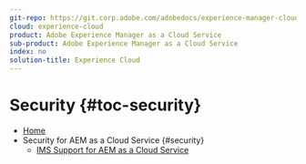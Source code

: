 ```yaml
---
git-repo: https://git.corp.adobe.com/adobedocs/experience-manager-cloud-service.en
cloud: experience-cloud
product: Adobe Experience Manager as a Cloud Service
sub-product: Adobe Experience Manager as a Cloud Service
index: no
solution-title: Experience Cloud
---
```


# Security {#toc-security}

+ [Home](/help/landing/home.md)
+ Security for AEM as a Cloud Service {#security}
  + [IMS Support for AEM as a Cloud Service](/help/security/ims-support-for-aem-as-a-cloud-service.md)
